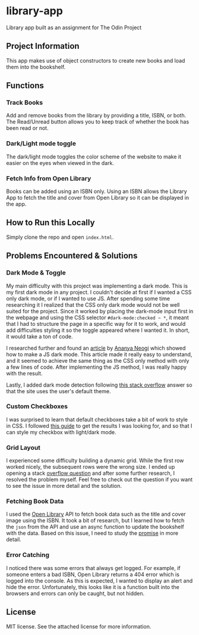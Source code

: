 # library-app
Library app built as an assignment for The Odin Project 

## Project Information
This app makes use of object constructors to create new books and load them into the bookshelf. 

## Functions

### Track Books
Add and remove books from the library by providing a title, ISBN, or both. The Read/Unread button allows you to keep track of whether the book has been read or not. 

### Dark/Light mode toggle
The dark/light mode toggles the color scheme of the website to make it easier on the eyes when viewed in the dark. 

### Fetch Info from Open Library
Books can be added using an ISBN only. Using an ISBN allows the Library App to fetch the title and cover from Open Library so it can be displayed in the app.

## How to Run this Locally
Simply clone the repo and open `index.html`. 

## Problems Encountered & Solutions

### Dark Mode & Toggle
My main difficulty with this project was implementing a dark mode. This is my first dark mode in any project. I couldn't decide at first if I wanted a CSS only dark mode, or if I wanted to use JS. After spending some time researching it I realized that the CSS only dark mode would not be well suited for the project. Since it worked by placing the dark-mode input first in the webpage and using the CSS selector `#dark-mode:checked ~ *`, it meant that I had to structure the page in a specific way for it to work, and would add difficulties styling it so the toggle appeared where I wanted it. In short, it would take a ton of code.

I researched further and found an [article](https://dev.to/ananyaneogi/create-a-dark-light-mode-switch-with-css-variables-34l8) by [Ananya Neogi](https://dev.to/ananyaneogi) which showed how to make a JS dark mode. This article made it really easy to understand, and it seemed to achieve the same thing as the CSS only method with only a few lines of code. After implementing the JS method, I was really happy with the result. 

Lastly, I added dark mode detection following [this stack overflow](https://stackoverflow.com/questions/56393880/how-do-i-detect-dark-mode-using-javascript) answer so that the site uses the user's default theme. 

### Custom Checkboxes
I was surprised to learn that default checkboxes take a bit of work to style in CSS. I followed [this guide](https://moderncss.dev/pure-css-custom-checkbox-style/) to get the results I was looking for, and so that I can style my checkbox with light/dark mode.

### Grid Layout
I experienced some difficulty building a dynamic grid. While the first row worked nicely, the subsequent rows were the wrong size. I ended up opening a stack [overflow question](https://stackoverflow.com/questions/74437533/grid-is-not-sizing-correctly-in-row-direction) and after some further research, I resolved the problem myself. Feel free to check out the question if you want to see the issue in more detail and the solution. 

### Fetching Book Data
I used the [Open Library](https://openlibrary.org/) API to fetch book data such as the title and cover image using the ISBN. It took a bit of research, but I learned how to fetch the `json` from the API and use an async function to update the bookshelf with the data. Based on this issue, I need to study the [promise](https://developer.mozilla.org/en-US/docs/Web/JavaScript/Reference/Global_Objects/Promise) in more detail. 

### Error Catching
I noticed there was some errors that always get logged. For example, if someone enters a bad ISBN, Open Library returns a 404 error which is logged into the console. As this is expected, I wanted to display an alert and hide the error. Unfortunately, this looks like it is a function built into the browsers and errors can only be caught, but not hidden. 

## License
MIT license. See the attached license for more information. 